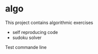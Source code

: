 # algo
This project contains algorithmic exercises
* self reproducing code
* sudoku solver

Test commande line